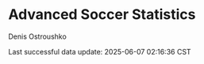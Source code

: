 # Advanced Soccer Statistics
Denis Ostroushko

<!-- gfm -->

Last successful data update: 2025-06-07 02:16:36 CST
